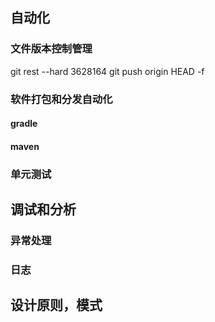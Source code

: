 ## 自动化
### 文件版本控制管理
[](https://git-scm.com/download/gui/windows)

git rest --hard 3628164
git push origin HEAD -f
### 软件打包和分发自动化
#### gradle
#### maven
### 单元测试



## 调试和分析

### 异常处理

### 日志

## 设计原则，模式

